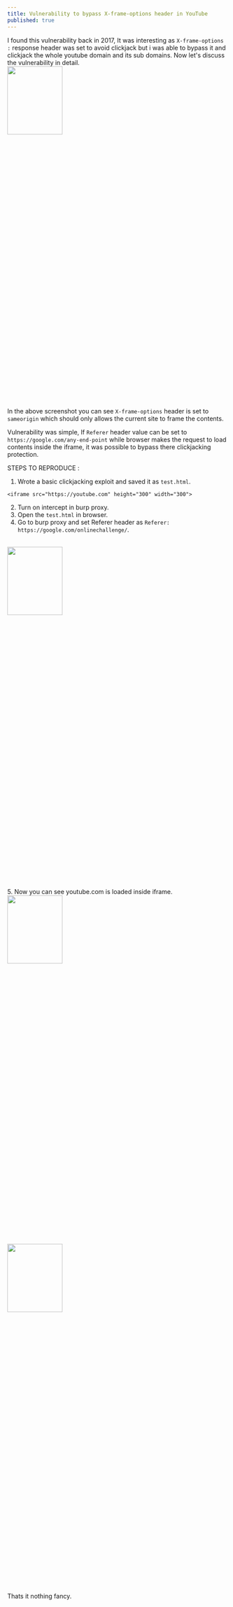 ```yaml
---
title: Vulnerability to bypass X-frame-options header in YouTube
published: true
---
```


I found this vulnerability back in 2017, It was interesting as `X-frame-options :` response header was set to avoid clickjack but i was able to bypass it and clickjack the whole youtube domain and its sub domains. Now let's discuss the vulnerability in detail.
<br>
<img src="https://spidersec.ninja/postimg/p1/img1.png" height="20%" width="50%">
<br>
In the above screenshot you can see `X-frame-options` header is set to `sameorigin` which should only allows the current site to frame the contents.

Vulnerability was simple, If `Referer` header value can be set to `https://google.com/any-end-point` while browser makes the request to load contents inside the iframe, it was possible to bypass there clickjacking protection.

STEPS TO REPRODUCE :

1. Wrote a basic clickjacking exploit and saved it as `test.html`.

`<iframe src="https://youtube.com" height="300" width="300">`

2. Turn on intercept in burp proxy.
3. Open the `test.html` in browser.
4. Go to burp proxy and set Referer header as `Referer: https://google.com/onlinechallenge/`.
<br>
<img src="https://spidersec.ninja/postimg/p1/img2.png" height="20%" width="50%">
<br>
5. Now you can see youtube.com is loaded inside iframe.
<br>
<img src="https://spidersec.ninja/postimg/p1/img3.png" height="20%" width="50%">
<br>
<br>
<img src="https://spidersec.ninja/postimg/p1/img4.png" height="20%" width="50%">
<br>
<br>
Thats it nothing fancy.
